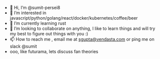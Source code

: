 - 👋 Hi, I’m @sumit-persei8
- 👀 I’m interested in javascript/python/golang/react/docker/kubernetes/coffee/beer
- 🌱 I’m currently learning rust
- 💞️ I’m looking to collaborate on anything, I like to learn things and will try my best to figure out things with you :)
- 📫 How to reach me , email me at sgupta@vendasta.com or ping me on slack @sumit 
- ooo, like futurama, lets discuss fan theories
<!---
sumit-persei8/sumit-persei8 is a ✨ special ✨ repository because its `README.md` (this file) appears on your GitHub profile.
You can click the Preview link to take a look at your changes.
--->
